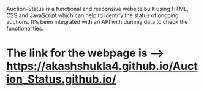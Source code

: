 Auction-Status is a functional and responsive website built using HTML, CSS and JavaScript which can help to identify the status of ongoing auctions.
It's been integrated with an API with dummy data to check the functionalities.
# The link for the webpage is --> https://akashshukla4.github.io/Auction_Status.github.io/

